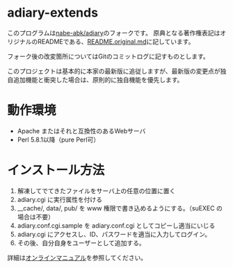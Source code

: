 # adiary-extends

このプログラムは[nabe-abk/adiary](https://github.com/nabe-abk/adiary)のフォークです。
原典となる著作権表記はオリジナルのREADMEである、[README.original.md](README.original.md)に記しています。

フォーク後の改変箇所についてはGitのコミットログに記すものとします。

このプロジェクトは基本的に本家の最新版に追従しますが、最新版の変更点が独自追加機能と衝突した場合は、原則的に独自機能を優先します。

# 動作環境

- Apache またはそれと互換性のあるWebサーバ
- Perl 5.8.1以降（pure Perl可）

# インストール方法

1. 解凍してでてきたファイルをサーバ上の任意の位置に置く
2. adiary.cgi に実行属性を付ける
3. \_\_cache/, data/, pub/ を www 権限で書き込めるようにする。（suEXEC の場合は不要）
4. adiary.conf.cgi.sample を adiary.conf.cgi としてコピーし適当にいじる
5. adiary.cgi にアクセスし、ID、パスワードを適当に入力してログイン。
6. その後、自分自身をユーザーとして追加する。

詳細は[オンラインマニュアル](http://adiary.org/v3man/)を参照してください。
